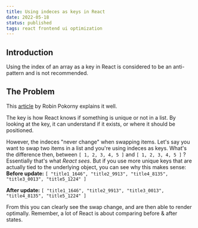 ```yaml
---
title: Using indeces as keys in React
date: 2022-05-18
status: published
tags: react frontend ui optimization
---
```


## Introduction

Using the index of an array as a key in React is considered to be an anti-pattern and is not recommended.

## The Problem

This [article](https://robinpokorny.medium.com/index-as-a-key-is-an-anti-pattern-e0349aece318) by Robin Pokorny explains it well.

The key is how React knows if something is unique or not in a list. By looking at the key, it can understand if it exists, or where it should be positioned.

However, the indeces "never change" when swapping items. Let's say you want to swap two items in a list and you're using indeces as keys. What's the difference then, between
`[ 1, 2, 3, 4, 5 ]` and `[ 1, 2, 3, 4, 5 ]` ? Essentially that's what _React sees_. But if you use more unique keys that are actually tied to the underlying object, you can see why this makes sense:
**Before update:**
`[ "title1_1646", "title2_9913", "title4_8135", "title3_0013", "title5_1224" ]`

**After update:**
`[ "title1_1646", "title2_9913", "title3_0013", "title4_8135", "title5_1224" ] `

From this you can clearly see the swap change, and are then able to render optimally. Remember, a lot of React is about comparing before & after states.
